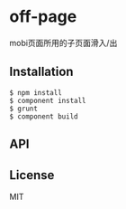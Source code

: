 
# off-page

  mobi页面所用的子页面滑入/出

## Installation

    $ npm install
    $ component install
    $ grunt 
    $ component build 

## API

   

## License

  MIT
